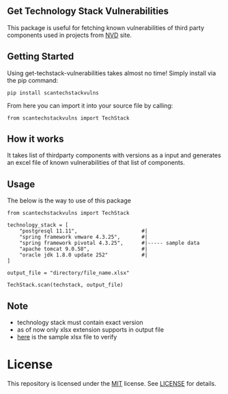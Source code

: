 ## Get Technology Stack Vulnerabilities

This package is useful for fetching known vulnerabilities of third party components used in projects from [NVD](https://nvd.nist.gov/general) site.

## Getting Started
Using get-techstack-vulnerabilities takes almost no time! Simply install via the pip command:

```
pip install scantechstackvulns
```

From here you can import it into your source file by calling:

```
from scantechstackvulns import TechStack
```

## How it works
It takes list of thirdparty components with versions as a input and generates an excel file of known vulnerabilities of that list of components.

## Usage

The below is the way to use of this package

```
from scantechstackvulns import TechStack

technology_stack = [
    "postgresql 11.11",                     #|
    "spring framework vmware 4.3.25",       #| 
    "spring framework pivotal 4.3.25",      #|----- sample data
    "apache tomcat 9.0.58",                 #|
    "oracle jdk 1.8.0 update 252"           #|
]

output_file = "directory/file_name.xlsx"

TechStack.scan(techstack, output_file)
```

## Note
- technology stack must contain exact version
- as of now only xlsx extension supports in output file
- [here](https://github.com/devarajug/getTechStackVulns/blob/main/sample.xlsx) is the sample xlsx file to verify


# License

This repository is licensed under the [MIT](https://opensource.org/licenses/MIT) license.
See [LICENSE](https://opensource.org/licenses/MIT) for details.